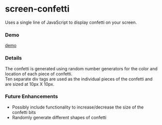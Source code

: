 # screen-confetti
Uses a single line of JavaScript to display confetti on your screen.

### Demo
[demo](https://shermangore.github.io/screen-confetti/)

### Details
The confetti is generated using random number generators for the color and location of each piece of confetti.  
Ten separate div tags are used as the individual pieces of the confetti and are sized at 10px X 10px.

### Future Enhancements
* Possibly include functionality to increase/decrease the size of the confetti bits
* Randomly generate different shapes of confetti

